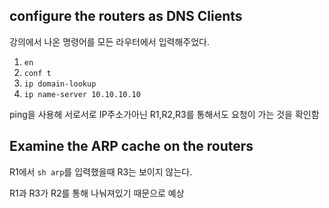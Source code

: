 ## configure the routers as DNS Clients
강의에서 나온 명령어를 모든 라우터에서 입력해주었다.
1. `en`
2. `conf t`
3. `ip domain-lookup`
4. `ip name-server 10.10.10.10`

ping을 사용해 서로서로 IP주소가아닌 R1,R2,R3를 통해서도 요청이 가는 것을 확인함


## Examine the ARP cache on the routers
R1에서 `sh arp`를 입력했을때 R3는 보이지 않는다.  

R1과 R3가 R2를 통해 나눠져있기 때문으로 예상 